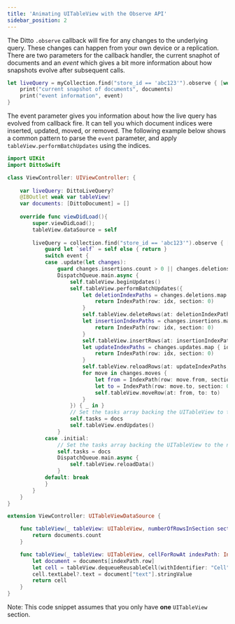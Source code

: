 ```yaml
---
title: 'Animating UITableView with the Observe API'
sidebar_position: 2
---
```


The Ditto `.observe` callback will fire for any changes to the underlying query. These changes can happen from your own device or a replication. There are two parameters for the callback handler, the current snaphot of documents and an _event_ which gives a bit more information about how snapshots evolve after subsequent calls. 

```swift
let liveQuery = myCollection.find("store_id == 'abc123'").observe { [weak self] documents, event in
    print("current snapshot of documents", documents)
    print("event information", event)
}
```

The event parameter gives you information about how the live query has evolved from callback fire. It can tell you which document indices were inserted, updated, moved, or removed. The following example below shows a common pattern to parse the `event` parameter, and apply `tableView.performBatchUpdates` using the indices.

```swift
import UIKit
import DittoSwift

class ViewController: UIViewController: {
    
    var liveQuery: DittoLiveQuery?
    @IBOutlet weak var tableView!
    var documents: [DittoDocument] = []
    
    override func viewDidLoad(){
        super.viewDidLoad();
        tableView.dataSource = self
        
        liveQuery = collection.find("store_id == 'abc123'").observe { [weak self] docs, event in
            guard let `self` = self else { return }
            switch event {
            case .update(let changes):
                guard changes.insertions.count > 0 || changes.deletions.count > 0 || changes.updates.count > 0  || changes.moves.count > 0 else { return }
                DispatchQueue.main.async {
                    self.tableView.beginUpdates()
                    self.tableView.performBatchUpdates({
                        let deletionIndexPaths = changes.deletions.map { idx -> IndexPath in
                            return IndexPath(row: idx, section: 0)
                        }
                        self.tableView.deleteRows(at: deletionIndexPaths, with: .automatic)
                        let insertionIndexPaths = changes.insertions.map { idx -> IndexPath in
                            return IndexPath(row: idx, section: 0)
                        }
                        self.tableView.insertRows(at: insertionIndexPaths, with: .automatic)
                        let updateIndexPaths = changes.updates.map { idx -> IndexPath in
                            return IndexPath(row: idx, section: 0)
                        }
                        self.tableView.reloadRows(at: updateIndexPaths, with: .automatic)
                        for move in changes.moves {
                            let from = IndexPath(row: move.from, section: 0)
                            let to = IndexPath(row: move.to, section: 0)
                            self.tableView.moveRow(at: from, to: to)
                        }
                    }) { _ in }
                    // Set the tasks array backing the UITableView to the new documents
                    self.tasks = docs
                    self.tableView.endUpdates()
                }
            case .initial:
                // Set the tasks array backing the UITableView to the new documents
                self.tasks = docs
                DispatchQueue.main.async {
                    self.tableView.reloadData()
                }
            default: break
            }
        }
    }
}

extension ViewController: UITableViewDataSource {

    func tableView(_ tableView: UITableView, numberOfRowsInSection section: Int) -> Int {
        return documents.count
    }

    func tableView(_ tableView: UITableView, cellForRowAt indexPath: IndexPath) -> UITableViewCell {
        let document = documents[indexPath.row]
        let cell = tableView.dequeueReusableCell(withIdentifier: "Cell") ?? UITableViewCell(style: .default, reuseIdentifier: "Cell")
        cell.textLabel?.text = document["text"].stringValue
        return cell
    }
}
```

Note: This code snippet assumes that you only have __one__ `UITableView` section. 